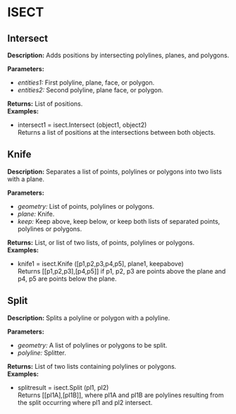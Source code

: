 # ISECT  
  
## Intersect  
  
  
**Description:** Adds positions by intersecting polylines, planes, and polygons.  
  
**Parameters:**  
  * *entities1:* First polyline, plane, face, or polygon.  
  * *entities2:* Second polyline, plane face, or polygon.  
  
**Returns:** List of positions.  
**Examples:**  
  * intersect1 = isect.Intersect (object1, object2)  
    Returns a list of positions at the intersections between both objects.
  
  
  
## Knife  
  
  
**Description:** Separates a list of points, polylines or polygons into two lists with a plane.  
  
**Parameters:**  
  * *geometry:* List of points, polylines or polygons.  
  * *plane:* Knife.  
  * *keep:* Keep above, keep below, or keep both lists of separated points, polylines or polygons.  
  
**Returns:** List, or list of two lists, of points, polylines or polygons.  
**Examples:**  
  * knife1 = isect.Knife ([p1,p2,p3,p4,p5], plane1, keepabove)  
    Returns [[p1,p2,p3],[p4,p5]] if p1, p2, p3 are points above the plane and p4, p5 are points below the plane.
  
  
  
## Split  
  
  
**Description:** Splits a polyline or polygon with a polyline.  
  
**Parameters:**  
  * *geometry:* A list of polylines or polygons to be split.  
  * *polyline:* Splitter.  
  
**Returns:** List of two lists containing polylines or polygons.  
**Examples:**  
  * splitresult = isect.Split (pl1, pl2)  
    Returns [[pl1A],[pl1B]], where pl1A and pl1B are polylines resulting from the split occurring where pl1 and pl2 intersect.
  
  
  
